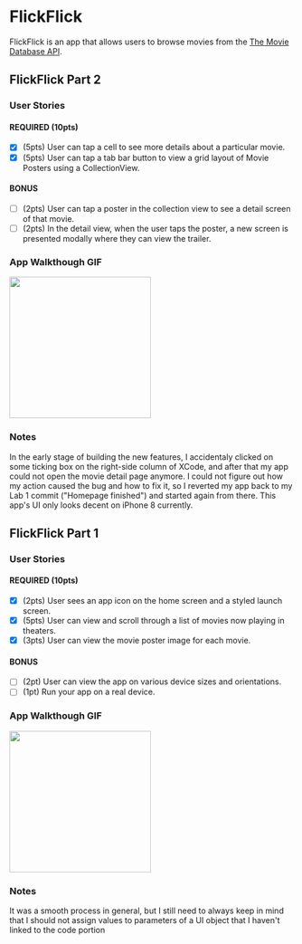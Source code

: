 # FlickFlick

FlickFlick is an app that allows users to browse movies from the [The Movie Database API](http://docs.themoviedb.apiary.io/#).

## FlickFlick Part 2

### User Stories

#### REQUIRED (10pts)
- [x] (5pts) User can tap a cell to see more details about a particular movie.
- [x] (5pts) User can tap a tab bar button to view a grid layout of Movie Posters using a CollectionView.

#### BONUS
- [ ] (2pts) User can tap a poster in the collection view to see a detail screen of that movie.
- [ ] (2pts) In the detail view, when the user taps the poster, a new screen is presented modally where they can view the trailer.

### App Walkthough GIF
<img src="http://g.recordit.co/7UYgml6YGy.gif" width=250><br>

### Notes
In the early stage of building the new features, I accidentaly clicked on some ticking box on the right-side column of XCode, and after that my app could not open the movie detail page anymore. I could not figure out how my action caused the bug and how to fix it, so I reverted my app back to my Lab 1 commit ("Homepage finished") and started again from there. This app's UI only looks decent on iPhone 8 currently. 

## FlickFlick Part 1

### User Stories

#### REQUIRED (10pts)
- [x] (2pts) User sees an app icon on the home screen and a styled launch screen.
- [x] (5pts) User can view and scroll through a list of movies now playing in theaters.
- [x] (3pts) User can view the movie poster image for each movie.

#### BONUS
- [ ] (2pt) User can view the app on various device sizes and orientations.
- [ ] (1pt) Run your app on a real device.

### App Walkthough GIF

<img src="http://g.recordit.co/3lirIsdFGn.gif" width=250><br>

### Notes
It was a smooth process in general, but I still need to always keep in mind that I should not assign values to parameters of a 
UI object that I haven't linked to the code portion
